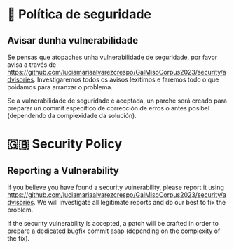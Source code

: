 # 🐙 Política de seguridade

## Avisar dunha vulnerabilidade

Se pensas que atopaches unha vulnerabilidade de seguridade, por favor avisa a través de https://github.com/luciamariaalvarezcrespo/GalMisoCorpus2023/security/advisories. Investigaremos todos os avisos lexítimos e faremos todo o que poidamos para arranxar o problema.

Se a vulnerabilidade de seguridade é aceptada, un parche será creado para preparar un commit específico de corrección de erros o antes posíbel (dependendo da complexidade da solución).

# 🇬🇧 Security Policy

## Reporting a Vulnerability

If you believe you have found a security vulnerability, please report it using https://github.com/luciamariaalvarezcrespo/GalMisoCorpus2023/security/advisories. We will investigate all legitimate reports and do our best to fix the problem.

If the security vulnerability is accepted, a patch will be crafted in order to prepare a dedicated bugfix commit asap (depending on the complexity of the fix).
